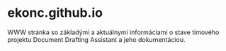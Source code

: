 # ekonc.github.io
WWW stránka so základými a aktuálnymi informáciami o stave tímového projektu Document Drafting Assistant a jeho dokumentáciou.
